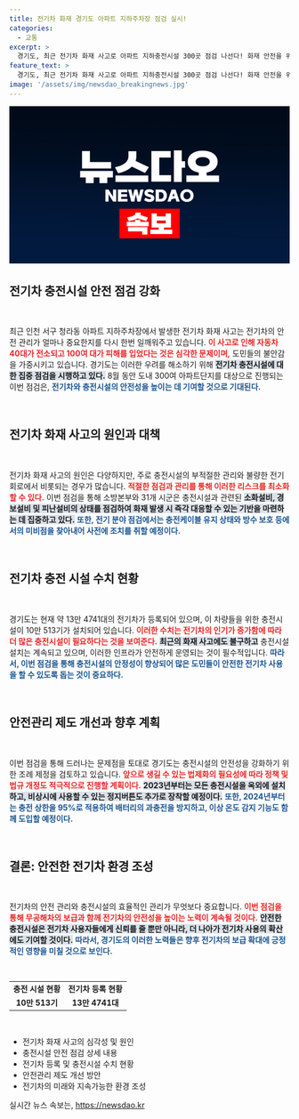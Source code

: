 ```yaml
---
title: 전기차 화재 경기도 아파트 지하주차장 점검 실시!
categories:
  - 교통
excerpt: >
  경기도, 최근 전기차 화재 사고로 아파트 지하충전시설 300곳 점검 나선다! 화재 안전을 위한 점검과 제도 개선 계획 발표. 전기차 안전관리에 만전을 기할 예정이다!
feature_text: >
  경기도, 최근 전기차 화재 사고로 아파트 지하충전시설 300곳 점검 나선다! 화재 안전을 위한 점검과 제도 개선 계획 발표. 전기차 안전관리에 만전을 기할 예정이다!
image: '/assets/img/newsdao_breakingnews.jpg'
---
```


<p><img src="/assets/img/newsdao_breakingnews.jpg" alt="bookingtag 속보" /></p>

<h2 data-ke-size="size26">전기차 충전시설 안전 점검 강화</h2>

<p data-ke-size="size16">&nbsp;</p>

<p>최근 인천 서구 청라동 아파트 지하주차장에서 발생한 전기차 화재 사고는 전기차의 안전 관리가 얼마나 중요한지를 다시 한번 일깨워주고 있습니다. <b><span style="color: #ee2323;">이 사고로 인해 자동차 40대가 전소되고 100여 대가 피해를 입었다는 것은 심각한 문제이며,</span></b> 도민들의 불안감을 가중시키고 있습니다. 경기도는 이러한 우려를 해소하기 위해 <b><span style="background-color: #21538527;">전기차 충전시설에 대한 집중 점검을 시행하고 있다.</span></b> 8월 동안 도내 300여 아파트단지를 대상으로 진행되는 이번 점검은, <b><span style="color: #1a5490;">전기차와 충전시설의 안전성을 높이는 데 기여할 것으로 기대된다.</span></b></p>

<p data-ke-size="size16">&nbsp;</p>

<h2 data-ke-size="size26">전기차 화재 사고의 원인과 대책</h2>

<p data-ke-size="size16">&nbsp;</p>

<p>전기차 화재 사고의 원인은 다양하지만, 주로 충전시설의 부적절한 관리와 불량한 전기회로에서 비롯되는 경우가 많습니다. <b><span style="color: #ee2323;">적절한 점검과 관리를 통해 이러한 리스크를 최소화할 수 있다.</span></b> 이번 점검을 통해 소방본부와 31개 시군은 충전시설과 관련된 <b><span style="background-color: #21538527;">소화설비, 경보설비 및 피난설비의 상태를 점검하여 화재 발생 시 즉각 대응할 수 있는 기반을 마련하는 데 집중하고 있다.</span></b> <b><span style="color: #1a5490;">또한, 전기 분야 점검에서는 충전케이블 유지 상태와 방수 보호 등에서의 미비점을 찾아내어 사전에 조치를 취할 예정이다.</span></b></p>

<p data-ke-size="size16">&nbsp;</p>

<h2 data-ke-size="size26">전기차 충전 시설 수치 현황</h2>

<p data-ke-size="size16">&nbsp;</p>

<p>경기도는 현재 약 13만 4741대의 전기차가 등록되어 있으며, 이 차량들을 위한 충전시설이 10만 513기가 설치되어 있습니다. <b><span style="color: #ee2323;">이러한 수치는 전기차의 인기가 증가함에 따라 더 많은 충전시설이 필요하다는 것을 보여준다.</span></b> <b><span style="background-color: #21538527;">최근의 화재 사고에도 불구하고</span></b> 충전시설 설치는 계속되고 있으며, 이러한 인프라가 안전하게 운영되는 것이 필수적입니다. <b><span style="color: #1a5490;">따라서, 이번 점검을 통해 충전시설의 안정성이 향상되어 많은 도민들이 안전한 전기차 사용을 할 수 있도록 돕는 것이 중요하다.</span></b></p>

<p data-ke-size="size16">&nbsp;</p>

<h2 data-ke-size="size26">안전관리 제도 개선과 향후 계획</h2>

<p data-ke-size="size16">&nbsp;</p>

<p>이번 점검을 통해 드러나는 문제점을 토대로 경기도는 충전시설의 안전성을 강화하기 위한 조례 제정을 검토하고 있습니다. <b><span style="color: #ee2323;">앞으로 생길 수 있는 법제화의 필요성에 따라 정책 및 법규 개정도 적극적으로 진행할 계획이다.</span></b> <b><span style="background-color: #21538527;">2023년부터는 모든 충전시설을 옥외에 설치하고, 비상시에 사용할 수 있는 정지버튼도 추가로 장착할 예정이다.</span></b> <b><span style="color: #1a5490;">또한, 2024년부터는 충전 상한을 95%로 적용하여 배터리의 과충전을 방지하고, 이상 온도 감지 기능도 함께 도입할 예정이다.</span></b></p>

<p data-ke-size="size16">&nbsp;</p>

<h2 data-ke-size="size26">결론: 안전한 전기차 환경 조성</h2>

<p data-ke-size="size16">&nbsp;</p>

<p>전기차의 안전 관리와 충전시설의 효율적인 관리가 무엇보다 중요합니다. <b><span style="color: #ee2323;">이번 점검을 통해 무공해차의 보급과 함께 전기차의 안전성을 높이는 노력이 계속될 것이다.</span></b> <b><span style="background-color: #21538527;">안전한 충전시설은 전기차 사용자들에게 신뢰를 줄 뿐만 아니라, 더 나아가 전기차 사용의 확산에도 기여할 것이다.</span></b> <b><span style="color: #1a5490;">따라서, 경기도의 이러한 노력들은 향후 전기차의 보급 확대에 긍정적인 영향을 미칠 것으로 보인다.</span></b></p>

<p data-ke-size="size16">&nbsp;</p>

<table style="width: 100%;">
    <tr>
        <td style="text-align: center; height: 17px;"><b>충전 시설 현황</b></td>
        <td style="text-align: center; height: 17px;"><b>전기차 등록 현황</b></td>
    </tr>
    <tr>
        <td style="text-align: center; height: 17px;"><b>10만 513기</b></td>
        <td style="text-align: center; height: 17px;"><b>13만 4741대</b></td>
    </tr>
</table>

<p data-ke-size="size16">&nbsp;</p>

<ul>
    <li>전기차 화재 사고의 심각성 및 원인</li>
    <li>충전시설 안전 점검 상세 내용</li>
    <li>전기차 등록 및 충전시설 수치 현황</li>
    <li>안전관리 제도 개선 방안</li>
    <li>전기차의 미래와 지속가능한 환경 조성</li>
</ul>
실시간 뉴스 속보는, <a href="https://newsdao.kr" rel="dofollow">https://newsdao.kr</a>



